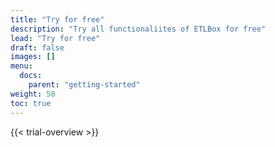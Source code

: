 ```yaml
---
title: "Try for free"
description: "Try all functionaliites of ETLBox for free"
lead: "Try for free"
draft: false
images: []
menu:
  docs:
    parent: "getting-started"
weight: 50
toc: true
---
```


{{< trial-overview >}}









